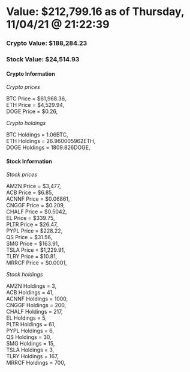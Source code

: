 # Value: $212,799.16 as of Thursday, 11/04/21 @ 21:22:39 

### Crypto Value: $188,284.23

### Stock Value: $24,514.93

#### Crypto Information 
*Crypto prices* 

BTC Price = $61,968.36,  
ETH Price = $4,529.94,  
DOGE Price = $0.26,  


*Crypto holdings* 

BTC Holdings = 1.06BTC,  
ETH Holdings = 26.960005962ETH,  
DOGE Holdings = 1809.826DOGE,  


#### Stock Information 

*Stock prices* 

AMZN Price = $3,477,  
ACB Price = $6.85,  
ACNNF Price = $0.06861,  
CNGGF Price = $0.209,  
CHALF Price = $0.5042,  
EL Price = $339.75,  
PLTR Price = $26.47,  
PYPL Price = $228.22,  
QS Price = $31.56,  
SMG Price = $163.91,  
TSLA Price = $1,229.91,  
TLRY Price = $10.81,  
MRRCF Price = $0.0001,  


*Stock holdings* 

AMZN Holdings = 3,  
ACB Holdings = 41,  
ACNNF Holdings = 1000,  
CNGGF Holdings = 200,  
CHALF Holdings = 217,  
EL Holdings = 5,  
PLTR Holdings = 61,  
PYPL Holdings = 6,  
QS Holdings = 30,  
SMG Holdings = 15,  
TSLA Holdings = 3,  
TLRY Holdings = 167,  
MRRCF Holdings = 700,  


